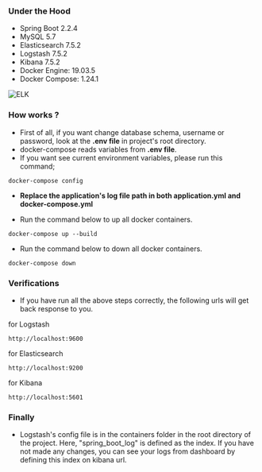 ### Under the Hood
* Spring Boot 2.2.4
* MySQL 5.7
* Elasticsearch 7.5.2
* Logstash 7.5.2
* Kibana 7.5.2
* Docker Engine: 19.03.5
* Docker Compose: 1.24.1

![ELK](https://hackernoon.com/hn-images/1*Tvmj3XsqH4hJLvXnfm6sZQ.png)

### How works ?
* First of all, if you want change database schema, username or password, look at the **.env file** in project's root directory. 
* docker-compose reads variables from **.env file**.
* If you want see current environment variables, please run this command;

```shell script
docker-compose config
```
* **Replace the application's log file path in both application.yml and docker-compose.yml**

* Run the command below to up all docker containers.
```
docker-compose up --build
```

* Run the command below to down all docker containers.
```
docker-compose down
```

### Verifications
* If you have run all the above steps correctly, the following urls will get back response to you.

for Logstash
```
http://localhost:9600
```

for Elasticsearch
```
http://localhost:9200
```

for Kibana
```
http://localhost:5601
```

### Finally
* Logstash's config file is in the containers folder in the root directory of the project. Here, "spring_boot_log" is defined as the index. If you have not made any changes, you can see your logs from dashboard by defining this index on kibana url. 